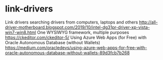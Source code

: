 # link-drivers
Link drivers searching drivers from computers, laptops and others
http://all-driver-motherboard.blogspot.com/2019/10/intel-dg31pr-driver-xp-vista-win7-win8.html
One WYSIWYG framework, multiple purposes  https://ckeditor.com/ckeditor-5/
Using Azure Web Apps (for Free) with Oracle Autonomous Database (without Wallets) https://medium.com/oracledevs/using-azure-web-apps-for-free-with-oracle-autonomous-database-without-wallets-89d3fcb7b268




